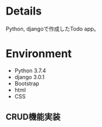 # Details
Python, djangoで作成したTodo app。

# Environment
- Python 3.7.4
- django 3.0.1
- Bootstrap
- html
- CSS

## CRUD機能実装
